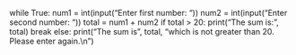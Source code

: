 while True:
    num1 = int(input(“Enter first number: “))
    num2 = int(input(“Enter second number: “))
    total = num1 + num2
    if total > 20:
        print(“The sum is:”, total)
        break
    else:
        print(“The sum is”, total, “which is not greater than 20. Please enter again.\n”)
